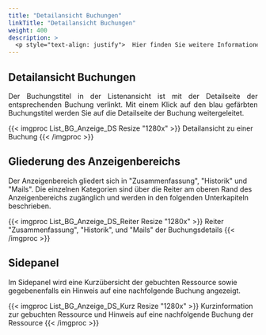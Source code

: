 ```yaml
---
title: "Detailansicht Buchungen"
linkTitle: "Detailansicht Buchungen"
weight: 400
description: >
  <p style="text-align: justify">  Hier finden Sie weitere Informationen zur Detailansicht einer Buchung. Diese öffnen Sie, indem Sie auf den Buchungstitel in der Listenansicht klicken. </p>
---
```

## Detailansicht Buchungen
<p style="text-align: justify"> Der Buchungstitel in der Listenansicht ist mit der Detailseite der entsprechenden Buchung verlinkt. Mit einem Klick auf den blau gefärbten Buchungstitel werden Sie auf die Detailseite der Buchung weitergeleitet. </p>

{{< imgproc List_BG_Anzeige_DS Resize "1280x" >}}
Detailansicht zu einer Buchung 
{{< /imgproc >}}

## Gliederung des Anzeigenbereichs
Der Anzeigenbereich gliedert sich in "Zusammenfassung", "Historik" und "Mails". Die einzelnen Kategorien sind über die Reiter am oberen Rand des Anzeigenbereichs zugänglich und werden in den folgenden Unterkapiteln beschrieben.

{{< imgproc List_BG_Anzeige_DS_Reiter Resize "1280x" >}}
Reiter "Zusammenfassung", "Historik", und "Mails" der Buchungsdetails 
{{< /imgproc >}}

## Sidepanel
Im Sidepanel wird eine Kurzübersicht der gebuchten Ressource sowie gegebenenfalls ein Hinweis auf eine nachfolgende Buchung angezeigt. 

{{< imgproc List_BG_Anzeige_DS_Kurz Resize "1280x" >}}
Kurzinformation zur gebuchten Ressource und Hinweis auf eine nachfolgende Buchung der Ressource 
{{< /imgproc >}}
